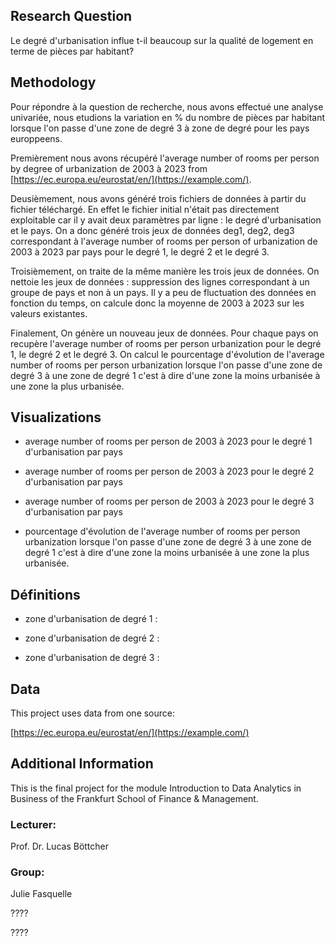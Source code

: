 ## Research Question

Le degré d'urbanisation influe t-il beaucoup sur la qualité de logement en terme de pièces par habitant?

## Methodology

Pour répondre à la question de recherche, nous avons effectué une analyse univariée, nous etudions la variation en % du nombre de pièces par habitant lorsque l'on passe d'une zone de degré 3 à zone de degré pour les pays europpeens.

Premièrement nous avons récupéré l'average number of rooms per person by degree of urbanization de 2003 à 2023 from [https://ec.europa.eu/eurostat/en/](https://example.com/).

Deusièmement, nous avons généré trois fichiers de données à partir du fichier téléchargé. En effet le fichier initial n'était pas directement exploitable car il y avait deux paramètres par ligne : le degré d'urbanisation et le pays. On a donc généré trois jeux de données deg1, deg2, deg3 correspondant à l'average number of rooms per person of urbanization de 2003 à 2023 par pays pour le degré 1, le degré 2 et le degré 3. 

Troisièmement, on traite de la même manière les trois jeux de données. On nettoie les jeux de données : suppression des lignes correspondant à un groupe de pays et non à un pays.
Il y a peu de fluctuation des données en fonction du temps, on calcule donc la moyenne de 2003 à 2023 sur les valeurs existantes.

Finalement, On génère un nouveau jeux de données. Pour chaque pays on recupère l'average number of rooms per person urbanization pour le degré 1, le degré 2 et le degré 3. On calcul le pourcentage d'évolution de l'average number of rooms per person urbanization lorsque l'on passe d'une zone de degré 3 à une zone de degré 1 c'est à dire d'une zone la moins urbanisée à une zone la plus urbanisée.


## Visualizations

- average number of rooms per person de 2003 à 2023 pour le degré 1 d'urbanisation par pays

- average number of rooms per person de 2003 à 2023 pour le degré 2 d'urbanisation par pays

- average number of rooms per person de 2003 à 2023 pour le degré 3 d'urbanisation par pays

- pourcentage d'évolution de l'average number of rooms per person urbanization lorsque l'on passe d'une zone de degré 3 à une zone de degré 1 c'est à dire d'une zone la moins urbanisée à une zone la plus urbanisée.


## Définitions

 - zone d'urbanisation de degré 1 :
   
 - zone d'urbanisation de degré 2 :
   
 - zone d'urbanisation de degré 3 :
 
## Data

This project uses data from one source:

[https://ec.europa.eu/eurostat/en/](https://example.com/)

## Additional Information

This is the final project for the module Introduction to Data Analytics in Business of the Frankfurt School of Finance & Management. 

### Lecturer:

Prof. Dr. Lucas Böttcher

### Group:

Julie Fasquelle

????

????

